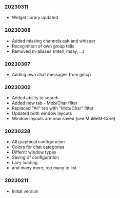 ### 20230311

  * Widget library updated

### 20230308

  * Added missing channels ask and whisper
  * Recoginition of own group tells
  * Removed m-aliases (mtell, msay, ...)

### 20230307

  * Adding own chat messages from gmcp

### 20230302

  * Added ability to search
  * Added new tab - Mob/Char filter
  * Replaced "All" tab with "Mob/Char" filter
  * Updated both window layouts
  * Window layouts are now saved (see MuMeM-Core)

### 20230228

  * All graphical configuration
  * Colors for chat categories
  * Differnt window types
  * Saving of configuration
  * Lazy loading
  * and many more, too many to list

### 20230211

  * Initial version
